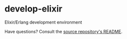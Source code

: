 # develop-elixir

Elixir/Erlang development environment

Have questions? Consult the [source repository's README](https://github.com/slogsdon/develop-on-docker/blob/master/README.md).
